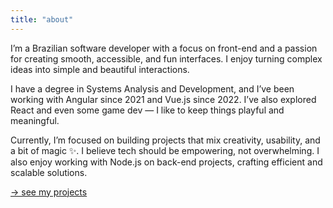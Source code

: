 ```yaml
---
title: "about"
---
```


I’m a Brazilian software developer with a focus on front-end and a passion for creating smooth, accessible, and fun interfaces. I enjoy turning complex ideas into simple and beautiful interactions.

I have a degree in Systems Analysis and Development, and I’ve been working with Angular since 2021 and Vue.js since 2022. I’ve also explored React and even some game dev — I like to keep things playful and meaningful.

Currently, I’m focused on building projects that mix creativity, usability, and a bit of magic ✨. I believe tech should be empowering, not overwhelming. I also enjoy working with Node.js on back-end projects, crafting efficient and scalable solutions.

[→ see my projects](/me/projects/)


